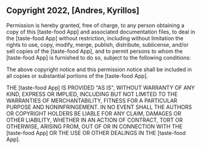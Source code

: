 ## Copyright 2022, [Andres, Kyrillos]

Permission is hereby granted, free of charge, to any person obtaining a copy of this [taste-food App] and associated documentation files, to deal in the [taste-food App] without restriction, including without limitation the rights to use, copy, modify, merge, publish, distribute, sublicense, and/or sell copies of the [taste-food App], and to permit persons to whom the [taste-food App] is furnished to do so, subject to the following conditions:

The above copyright notice and this permission notice shall be included in all copies or substantial portions of the [taste-food App].

THE [taste-food App] IS PROVIDED "AS IS", WITHOUT WARRANTY OF ANY KIND, EXPRESS OR IMPLIED, INCLUDING BUT NOT LIMITED TO THE WARRANTIES OF MERCHANTABILITY, FITNESS FOR A PARTICULAR PURPOSE AND NONINFRINGEMENT. IN NO EVENT SHALL THE AUTHORS OR COPYRIGHT HOLDERS BE LIABLE FOR ANY CLAIM, DAMAGES OR OTHER LIABILITY, WHETHER IN AN ACTION OF CONTRACT, TORT OR OTHERWISE, ARISING FROM, OUT OF OR IN CONNECTION WITH THE [taste-food App] OR THE USE OR OTHER DEALINGS IN THE [taste-food App].
